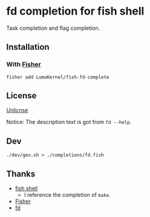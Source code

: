 # fd completion for fish shell

Task completion and flag completion.

## Installation

### With [Fisher](https://github.com/jorgebucaran/fisher)

```fish
fisher add LumaKernel/fish-fd-complete
```

## License

[Unlicnse](LICENSE)

Notice: The description text is got from `fd --help`.

## Dev

```
./dev/gen.sh > ./completions/fd.fish
```

## Thanks

* [fish shell](https://github.com/fish-shell/fish-shell)
  * I reference the completion of `make`.
* [Fisher](https://github.com/jorgebucaran/fisher)
* [fd](https://github.com/sharkdp/fd)
